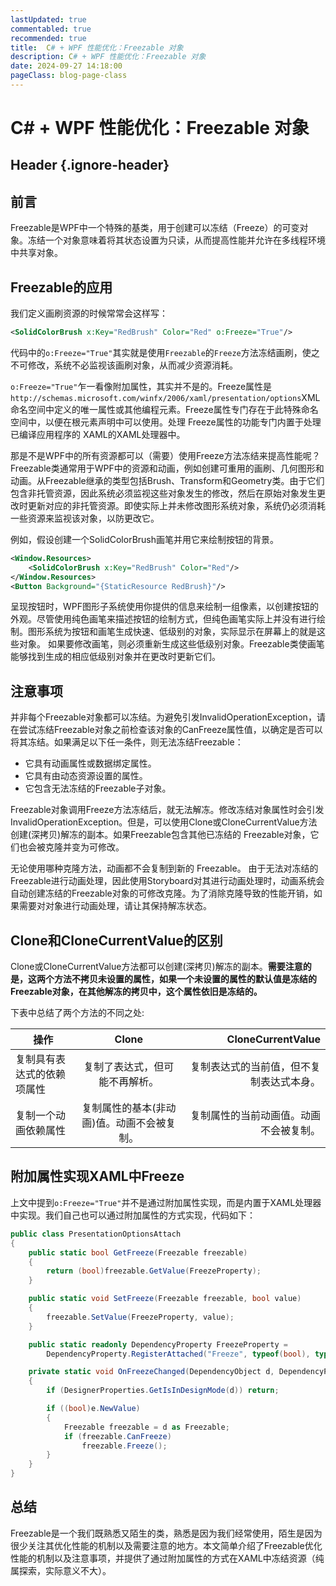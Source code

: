 ```yaml
---
lastUpdated: true
commentabled: true
recommended: true
title:  C# + WPF 性能优化：Freezable 对象
description: C# + WPF 性能优化：Freezable 对象
date: 2024-09-27 14:18:00
pageClass: blog-page-class
---
```


# C# + WPF 性能优化：Freezable 对象 #

## Header {.ignore-header}

## 前言 ##

Freezable是WPF中一个特殊的基类，用于创建可以冻结（Freeze）的可变对象。冻结一个对象意味着将其状态设置为只读，从而提高性能并允许在多线程环境中共享对象。

## Freezable的应用 ##

我们定义画刷资源的时候常常会这样写：

```xml
<SolidColorBrush x:Key="RedBrush" Color="Red" o:Freeze="True"/>
```

代码中的`o:Freeze="True"`其实就是使用`Freezable`的`Freeze`方法冻结画刷，使之不可修改，系统不必监视该画刷对象，从而减少资源消耗。

`o:Freeze="True"`乍一看像附加属性，其实并不是的。Freeze属性是`http://schemas.microsoft.com/winfx/2006/xaml/presentation/options`XML命名空间中定义的唯一属性或其他编程元素。Freeze属性专门存在于此特殊命名空间中，以便在根元素声明中可以使用。处理 Freeze属性的功能专门内置于处理已编译应用程序的 XAML的XAML处理器中。

那是不是WPF中的所有资源都可以（需要）使用Freeze方法冻结来提高性能呢？
Freezable类通常用于WPF中的资源和动画，例如创建可重用的画刷、几何图形和动画。从Freezable继承的类型包括Brush、Transform和Geometry类。由于它们包含非托管资源，因此系统必须监视这些对象发生的修改，然后在原始对象发生更改时更新对应的非托管资源。即使实际上并未修改图形系统对象，系统仍必须消耗一些资源来监视该对象，以防更改它。

例如，假设创建一个SolidColorBrush画笔并用它来绘制按钮的背景。

```xml
<Window.Resources>
    <SolidColorBrush x:Key="RedBrush" Color="Red"/>
</Window.Resources>
<Button Background="{StaticResource RedBrush}"/>
```

呈现按钮时，WPF图形子系统使用你提供的信息来绘制一组像素，以创建按钮的外观。尽管使用纯色画笔来描述按钮的绘制方式，但纯色画笔实际上并没有进行绘制。图形系统为按钮和画笔生成快速、低级别的对象，实际显示在屏幕上的就是这些对象。
如果要修改画笔，则必须重新生成这些低级别对象。Freezable类使画笔能够找到生成的相应低级别对象并在更改时更新它们。

## 注意事项 ##

并非每个Freezable对象都可以冻结。为避免引发InvalidOperationException，请在尝试冻结Freezable对象之前检查该对象的CanFreeze属性值，以确定是否可以将其冻结。如果满足以下任一条件，则无法冻结Freezable：

- 它具有动画属性或数据绑定属性。
- 它具有由动态资源设置的属性。
- 它包含无法冻结的Freezable子对象。

Freezable对象调用Freeze方法冻结后，就无法解冻。修改冻结对象属性时会引发InvalidOperationException。但是，可以使用Clone或CloneCurrentValue方法创建(深拷贝)解冻的副本。如果Freezable包含其他已冻结的 Freezable对象，它们也会被克隆并变为可修改。

无论使用哪种克隆方法，动画都不会复制到新的 Freezable。
由于无法对冻结的Freezable进行动画处理，因此使用Storyboard对其进行动画处理时，动画系统会自动创建冻结的Freezable对象的可修改克隆。为了消除克隆导致的性能开销，如果需要对对象进行动画处理，请让其保持解冻状态。

## Clone和CloneCurrentValue的区别 ##

Clone或CloneCurrentValue方法都可以创建(深拷贝)解冻的副本。**需要注意的是，这两个方法不拷贝未设置的属性，如果一个未设置的属性的默认值是冻结的Freezable对象，在其他解冻的拷贝中，这个属性依旧是冻结的。**

下表中总结了两个方法的不同之处:

| 操作        |      Clone      |  CloneCurrentValue |
| ------------- | :-----------: | ----: |
| 复制具有表达式的依赖项属性      | 复制了表达式，但可能不再解析。 | 复制表达式的当前值，但不复制表达式本身。 |
| 复制一个动画依赖属性      |   复制属性的基本(非动画)值。动画不会被复制。    |   复制属性的当前动画值。动画不会被复制。 |


## 附加属性实现XAML中Freeze ##

上文中提到`o:Freeze="True"`并不是通过附加属性实现，而是内置于XAML处理器中实现。我们自己也可以通过附加属性的方式实现，代码如下：

```csharp
public class PresentationOptionsAttach
{
    public static bool GetFreeze(Freezable freezable)
    {
        return (bool)freezable.GetValue(FreezeProperty);
    }

    public static void SetFreeze(Freezable freezable, bool value)
    {
        freezable.SetValue(FreezeProperty, value);
    }

    public static readonly DependencyProperty FreezeProperty =
        DependencyProperty.RegisterAttached("Freeze", typeof(bool), typeof(PresentationOptionsAttach), new PropertyMetadata(false, OnFreezeChanged));

    private static void OnFreezeChanged(DependencyObject d, DependencyPropertyChangedEventArgs e)
    {
        if (DesignerProperties.GetIsInDesignMode(d)) return;

        if ((bool)e.NewValue)
        {
            Freezable freezable = d as Freezable;
            if (freezable.CanFreeze)
                freezable.Freeze();
        }
    }
}
```

## 总结 ##

Freezable是一个我们既熟悉又陌生的类，熟悉是因为我们经常使用，陌生是因为很少关注其优化性能的机制以及需要注意的地方。本文简单介绍了Freezable优化性能的机制以及注意事项，并提供了通过附加属性的方式在XAML中冻结资源（纯属探索，实际意义不大）。
